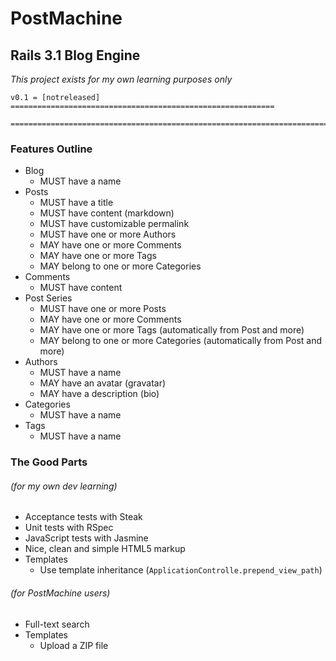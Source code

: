 # PostMachine
## Rails 3.1 Blog Engine

_This project exists for my own learning purposes only_

    v0.1 = [notreleased] ===========================================================
    
    ================================================================================

### Features Outline

- Blog
    - MUST have a name
- Posts
    - MUST have a title
    - MUST have content (markdown)
    - MUST have customizable permalink
    - MUST have one or more Authors
    - MAY have one or more Comments
    - MAY have one or more Tags
    - MAY belong to one or more Categories
- Comments
    - MUST have content
- Post Series
    - MUST have one or more Posts
    - MAY have one or more Comments
    - MAY have one or more Tags (automatically from Post and more)
    - MAY belong to one or more Categories (automatically from Post and more)
- Authors
    - MUST have a name
    - MAY have an avatar (gravatar)
    - MAY have a description (bio)
- Categories
    - MUST have a name
- Tags
    - MUST have a name

### The Good Parts

###### (for my own dev learning)

- Acceptance tests with Steak
- Unit tests with RSpec
- JavaScript tests with Jasmine
- Nice, clean and simple HTML5 markup
- Templates
    - Use template inheritance (`ApplicationControlle.prepend_view_path`)

###### (for PostMachine users)

- Full-text search
- Templates
    - Upload a ZIP file
